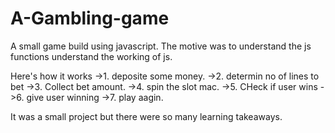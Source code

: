 # A-Gambling-game

A small game build using javascript. The motive was to understand the js functions understand the working of js.

Here's how it works
->1. deposite some money.
->2. determin no of lines to bet
->3. Collect bet amount.
->4. spin the slot mac.
->5. CHeck if user wins
->6. give user winning
->7. play aagin.

It was a small project but there were so many learning takeaways. 
